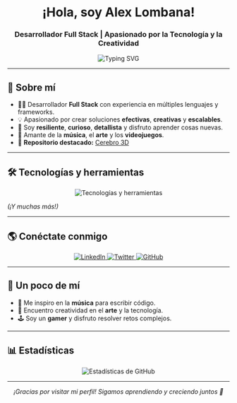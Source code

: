 <h1 align="center">¡Hola, soy Alex Lombana!</h1>
<h3 align="center">Desarrollador Full Stack | Apasionado por la Tecnología y la Creatividad</h3>

<p align="center">
  <img src="https://readme-typing-svg.demolab.com?font=Fira+Code&size=22&pause=1000&color=00F700&center=true&vCenter=true&width=435&lines=Full+Stack+Developer;Entusiasta+de+la+innovación;Resiliente+y+determinado;Aprendiz+constante+y+colaborador" alt="Typing SVG" />
</p>

---

## 🚀 Sobre mí

- 👨‍💻 Desarrollador **Full Stack** con experiencia en múltiples lenguajes y frameworks.
- 💡 Apasionado por crear soluciones **efectivas**, **creativas** y **escalables**.
- 🎯 Soy **resiliente**, **curioso**, **detallista** y disfruto aprender cosas nuevas.
- 🎵 Amante de la **música**, el **arte** y los **videojuegos**.
- 🌟 **Repositorio destacado:** [Cerebro 3D](https://github.com/alexlombana0/cerebro3d)

---

## 🛠️ Tecnologías y herramientas

<p align="center">
  <img src="https://skillicons.dev/icons?i=python,js,java,html,css,react,nodejs,mysql,postgresql,git,github,docker,linux" alt="Tecnologías y herramientas" />
</p>

*(¡Y muchas más!)*

---

## 🌎 Conéctate conmigo

<p align="center">
  <a href="https://www.linkedin.com/in/alexlombana0/" target="_blank">
    <img alt="LinkedIn" src="https://img.shields.io/badge/LinkedIn-0A66C2?style=for-the-badge&logo=linkedin&logoColor=white" />
  </a>
  <a href="https://twitter.com/alexlombana0" target="_blank">
    <img alt="Twitter" src="https://img.shields.io/badge/Twitter-1DA1F2?style=for-the-badge&logo=twitter&logoColor=white" />
  </a>
  <a href="https://github.com/alexlombana0" target="_blank">
    <img alt="GitHub" src="https://img.shields.io/badge/GitHub-000?style=for-the-badge&logo=github&logoColor=white" />
  </a>
</p>

---

## 🎵 Un poco de mí

- 🎸 Me inspiro en la **música** para escribir código.
- 🎨 Encuentro creatividad en el **arte** y la tecnología.
- 🕹️ Soy un **gamer** y disfruto resolver retos complejos.

---

## 📊 Estadísticas

<p align="center">
  <img src="https://github-readme-stats.vercel.app/api?username=alexlombana0&show_icons=true&theme=tokyonight&hide_border=true" alt="Estadísticas de GitHub" />
</p>

---

<p align="center">
  <em>¡Gracias por visitar mi perfil! Sigamos aprendiendo y creciendo juntos 🚀</em>
</p>
